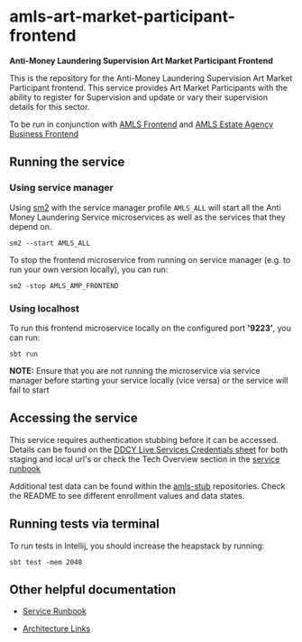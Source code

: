 amls-art-market-participant-frontend
=========================================

**Anti-Money Laundering Supervision Art Market Participant Frontend**

This is the repository for the Anti-Money Laundering Supervision Art Market Participant frontend. This service provides Art Market Participants with the ability to register for Supervision and update or vary their supervision details for this sector.

To be run in conjunction with [AMLS Frontend](https://github.com/hmrc/amls-frontend) and [AMLS Estate Agency Business Frontend](https://github.com/hmrc/amls-estate-agency-business-frontend)

## Running the service

### Using service manager

Using [sm2](https://github.com/hmrc/sm2)
with the service manager profile `AMLS_ALL` will start
all the Anti Money Laundering Service microservices as well as the services
that they depend on.

```
sm2 --start AMLS_ALL
```

To stop the frontend microservice from running on service manager (e.g. to run your own version locally), you can run:

```
sm2 -stop AMLS_AMP_FRONTEND
```

### Using localhost

To run this frontend microservice locally on the configured port **'9223'**, you can run:

```
sbt run 
```

**NOTE:** Ensure that you are not running the microservice via service manager before starting your service locally (vice versa) or the service will fail to start


## Accessing the service

This service requires authentication stubbing before it can be accessed. Details can be found on the
[DDCY Live Services Credentials sheet](https://docs.google.com/spreadsheets/d/1ecLTROmzZtv97jxM-5LgoujinGxmDoAuZauu2tFoAVU/edit?gid=1186990023#gid=1186990023)
for both staging and local url's or check the Tech Overview section in the
[service runbook ](https://confluence.tools.tax.service.gov.uk/display/ELSY/AMLS+Service+Summary)

Additional test data can be found within the [amls-stub](https://github.com/hmrc/amls-stub) repositories. Check the README to see different enrollment values and data states.


## Running tests via terminal

To run tests in Intellij, you should increase the heapstack by running:

```
sbt test -mem 2048
```

## Other helpful documentation

* [Service Runbook](https://confluence.tools.tax.service.gov.uk/display/ELSY/Anti+Money+Laundering+Supervision+%28AMLS%29+Runbook)

* [Architecture Links](https://confluence.tools.tax.service.gov.uk/display/ELSY/AMLS+Architecture)
